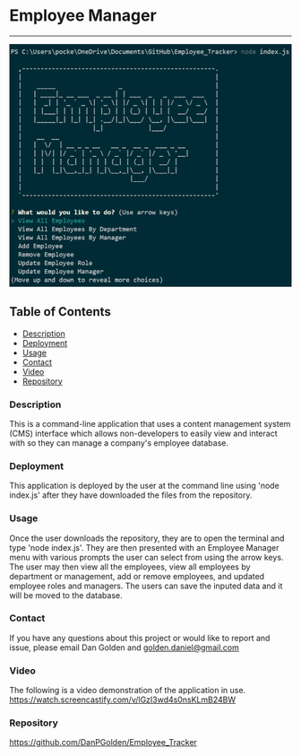 # Employee Manager
***
![Employee Tracker Example](employee_example.png)
## Table of Contents
* [Description](#description)
* [Deployment](#deployment)
* [Usage](#usage)
* [Contact](#contact)
* [Video](#video)
* [Repository](#repository)
### Description
This is a command-line application that uses a content management system (CMS) interface which allows non-developers to easily view and interact with so they can manage a company's employee database.
<br>
### Deployment
This application is deployed by the user at the command line using 'node index.js' after they have downloaded the files from the repository.
<br>
### Usage
Once the user downloads the repository, they are to open the terminal and type 'node index.js'.  They are then presented with an Employee Manager menu with various prompts the user can select from using the arrow keys.  The user may then view all the employees, view all employees by department or management, add or remove employees, and updated employee roles and managers.  The users can save the inputed data and it will be moved to the database.
<br>
### Contact
If you have any questions about this project or would like to report and issue, please email Dan Golden and golden.daniel@gmail.com
<br>
### Video
The following is a video demonstration of the application in use.
https://watch.screencastify.com/v/lGzI3wd4s0nsKLmB24BW
<br>
### Repository
https://github.com/DanPGolden/Employee_Tracker
<br>

